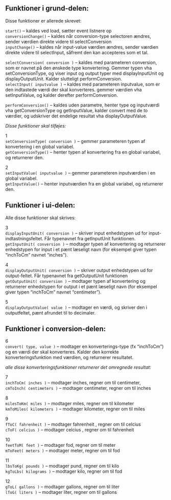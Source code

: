 ## Funktioner i grund-delen:

Disse funktioner er allerede skrevet:

`start()` – kaldes ved load, sætter event listnere op  
`conversionChange()` – kaldes når conversion-type selectoren ændres, sender værdien direkte videre til selectConversion  
`inputChange()` – kaldes når input-value værdien ændres, sender værdien direkte videre til selectInput, såfremt den kan accepteres som et tal.

`selectConversion( conversion )` – kaldes med parameteren conversion, som er navnet på den ønskede type konvertering. Gemmer typen vha setConversionType, og viser input og output typer med displayInputUnit og displayOutputUnit. Kalder slutteligt performConversion.  
`selectInput( inputvalue )` – kaldes med parameteren inputvalue, som er den indtastede værdi der skal konverteres. gemmer værdien vha setInputValue, og kalder derefter performConversion.

`performConversion()` – kaldes uden parametre, henter type og inputværdi vha getConversionType og getInputValue, kalder convert med de to værdier, og udskriver det endelige resultat vha displayOutputValue.


_Disse funktioner skal tilføjes:_

1  
`setConversionType( conversion )` – gemmer parameteren typen af konvertering i en global variabel.  
`getConversionType()` – henter typen af konvertering fra en global variabel, og returnerer den.

2  
`setInputValue( inputvalue )` – gemmer parameteren inputværdien i en global variabel.  
`getInputValue()` – henter inputværdien fra en global variabel, og returnerer den.


## Funktioner i ui-delen:

Alle disse funktioner skal skrives:

3  
`displayInputUnit( conversion )` – skriver input enhedstypen ud for input-indtastningsfeltet. Får typenavnet fra getInputUnit funktionen.  
`getInputUnit( conversion )` – modtager typen af konvertering og returnerer enhedstypen for input i et pænt læseligt navn (for eksempel giver typen “inchToCm” navnet “inches”).

4  
`displayOutputUnit( conversion )` – skriver output enhedstypen ud for output-feltet. Får typenavnet fra getOutputUnit funktionen  
`getOutputUnit( conversion )` – modtager typen af konvertering og returnerer enhedstypen for output i et pænt læseligt navn (for eksempel giver typen “inchToCm” navnet “centimeter”).

5  
`displayOutputValue( value )` – modtager en værdi, og skriver den i outputfeltet, pænt afrundet til to decimaler.


## Funktioner i conversion-delen:

6  
`convert( type, value )` – modtager en konverterings-type (fx “inchToCm”) og en værdi der skal konverteres. Kalder den korrekte konverteringsfunktion med værdien, og returnerer resultatet.


_alle disse konverteringsfunktioner returnerer det omregnede resultat:_

7  
`inchToCm( inches )` – modtager inches, regner om til centimeter,  
`cmToInch( centimeters )` – modtager centimeter, regner om til inches

8  
`milesToKm( miles )` – modtager miles, regner om til kilometer  
`kmToMiles( kilometers )` – modtager kilometer, regner om til miles  

9  
`fToC( fahrenheit )` – modtager fahrenheit , regner om til celcius  
`cToF( celcius )` – modtager celcius , regner om til fahrenheit

10  
`feetToM( feet )` – modtager fod, regner om til meter  
`mToFeet( meters )` – modtager meter, regner om til fod

11  
`lbsToKg( pounds )` – modtager pund, regner om til kilo  
`kgToLbs( kilograms )` – modtager kilo, regner om til fod

12  
`gToL( gallons )` – modtager gallons, regner om til liter  
`lToG( liters )` – modtager liter, regner om til gallons 